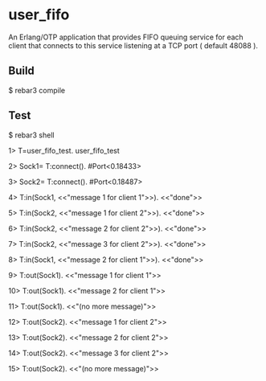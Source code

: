 user_fifo
=====

An Erlang/OTP application that provides FIFO queuing service for each client 
that connects to this service listening at a TCP port ( default 48088 ).

Build
-----

$ rebar3 compile

Test
-----

$ rebar3 shell

1> T=user_fifo_test.
user_fifo_test

2> Sock1= T:connect().
#Port<0.18433>

3> Sock2= T:connect().
#Port<0.18487>

4> T:in(Sock1, <<"message 1 for client 1">>).
<<"done">>

5> T:in(Sock2, <<"message 1 for client 2">>).
<<"done">>

6> T:in(Sock2, <<"message 2 for client 2">>).
<<"done">>

7> T:in(Sock2, <<"message 3 for client 2">>).
<<"done">>

8> T:in(Sock1, <<"message 2 for client 1">>).
<<"done">>

9> T:out(Sock1).
<<"message 1 for client 1">>

10> T:out(Sock1).
<<"message 2 for client 1">>

11> T:out(Sock1).
<<"(no more message)">>

12> T:out(Sock2).
<<"message 1 for client 2">>

13> T:out(Sock2).
<<"message 2 for client 2">>

14> T:out(Sock2).
<<"message 3 for client 2">>

15> T:out(Sock2).
<<"(no more message)">>
